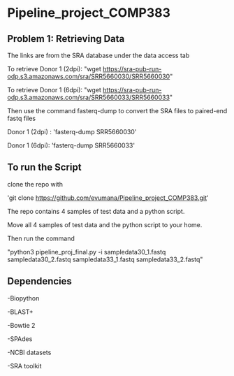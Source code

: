 # Pipeline_project_COMP383

## Problem 1: Retrieving Data

The links are from the SRA database under the data access tab

To retrieve Donor 1 (2dpi): "wget https://sra-pub-run-odp.s3.amazonaws.com/sra/SRR5660030/SRR5660030"

To retrieve Donor 1 (6dpi): "wget https://sra-pub-run-odp.s3.amazonaws.com/sra/SRR5660033/SRR5660033"

Then use the command fasterq-dump to convert the SRA files to paired-end fastq files

Donor 1 (2dpi) : 'fasterq-dump SRR5660030'

Donor 1 (6dpi): 'fasterq-dump SRR5660033'

## To run the Script 
clone the repo with 

'git clone https://github.com/evumana/Pipeline_project_COMP383.git'

The repo contains 4 samples of test data and a python script.

Move all 4 samples of test data and the python script to your home.

Then run the command 

"python3 pipeline_proj_final.py -i sampledata30_1.fastq sampledata30_2.fastq sampledata33_1.fastq sampledata33_2.fastq"

## Dependencies 

-Biopython

-BLAST+

-Bowtie 2

-SPAdes

-NCBI datasets

-SRA toolkit 
